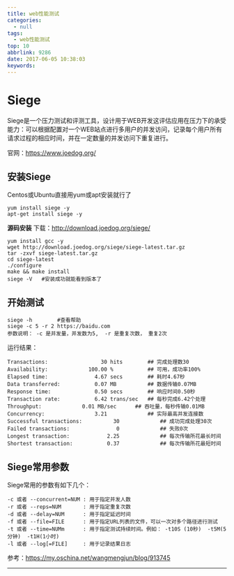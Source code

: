 ```yaml
---
title: web性能测试
categories:
  - null
tags:
  - web性能测试
top: 10
abbrlink: 9286
date: 2017-06-05 10:38:03
keywords:
---
```



# Siege
Siege是一个压力测试和评测工具，设计用于WEB开发这评估应用在压力下的承受能力：可以根据配置对一个WEB站点进行多用户的并发访问，记录每个用户所有请求过程的相应时间，并在一定数量的并发访问下重复进行。

官网：https://www.joedog.org/

## 安装Siege
Centos或Ubuntu直接用yum或apt安装就行了
```
yum install siege -y
apt-get install siege -y
```

**源码安装**
下载：http://download.joedog.org/siege/
```
yum install gcc -y
wget http://download.joedog.org/siege/siege-latest.tar.gz
tar -zxvf siege-latest.tar.gz
cd siege-latest
./configure
make && make install
siege -V   #安装成功就能看到版本了
```

## 开始测试

```
siege -h        #查看帮助
siege -c 5 -r 2 https://baidu.com
参数说明： -c 是并发量，并发数为5,  -r 是重复次数， 重复2次
```

运行结果：
```
Transactions:		          30 hits        ## 完成处理数30
Availability:		      100.00 %           ## 可用，成功率100%
Elapsed time:		        4.67 secs        ## 耗时4.67秒
Data transferred:	        0.07 MB          ## 数据传输0.07MB
Response time:		        0.50 secs        ## 响应时间0.50秒
Transaction rate:	        6.42 trans/sec   ## 每秒完成6.42个处理
Throughput:		        0.01 MB/sec      ## 吞吐量，每秒传输0.01MB
Concurrency:		        3.21             ## 实际最高并发连接数
Successful transactions:          30             ## 成功完成处理30次
Failed transactions:	           0             ## 失败0次
Longest transaction:	        2.25             ## 每次传输所花最长时间
Shortest transaction:	        0.37             ## 每次传输所花最短时间
```


## Siege常用参数
Siege常用的参数有如下几个：
```
-c 或者 --concurrent=NUM : 用于指定并发人数
-r 或者 --reps=NUM       : 用于指定重复次数
-d 或者 --delay=NUM      : 用于指定延迟时间
-f 或者 --file=FILE      : 用于指定URL列表的文件，可以一次对多个路径进行测试
-t 或者 --time=NUMm      : 用于指定测试持续时间。例如： -t10S (10秒)  -t5M(5分钟)  -t1H(1小时)
-l 或者 --log[=FILE]     : 用于记录结果日志
```

参考：https://my.oschina.net/wangmengjun/blog/913745


--- 
